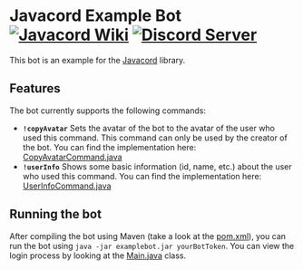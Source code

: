 # Javacord Example Bot <a href="https://github.com/Javacord/Javacord/wiki"><img src="https://shields.javacord.org/badge/Wiki-Home-red.svg?style=flat-square" alt="Javacord Wiki"></a> <a href="https://discord.gg/0qJ2jjyneLEgG7y3"><img src="https://shields.javacord.org/discord/151037561152733184.svg?colorB=%237289DA&label=Discord&style=flat-square" alt="Discord Server"></a>
This bot is an example for the [Javacord](https://github.com/Javacord/Javacord) library.

## Features

The bot currently supports the following commands:
- **`!copyAvatar`**
Sets the avatar of the bot to the avatar of the user who used this command. This command can only be used by the creator of the bot.
You can find the implementation here: [CopyAvatarCommand.java](https://github.com/Javacord/JavacordExampleBot/blob/master/src/main/java/org/javacord/examplebot/command/CopyAvatarCommand.java)
- **`!userInfo`**
Shows some basic information (id, name, etc.) about the user who used this command. You can find the implementation here: [UserInfoCommand.java](https://github.com/Javacord/JavacordExampleBot/blob/master/src/main/java/org/javacord/examplebot/command/UserInfoCommand.java)

## Running the bot

After compiling the bot using Maven (take a look at the [pom.xml](https://github.com/Javacord/JavacordExampleBot/blob/master/pom.xml)),
you can run the bot using `java -jar examplebot.jar yourBotToken`. You can view the login process by looking at the 
[Main.java](https://github.com/Javacord/JavacordExampleBot/blob/master/src/main/java/org/javacord/examplebot/Main.java)
class.
